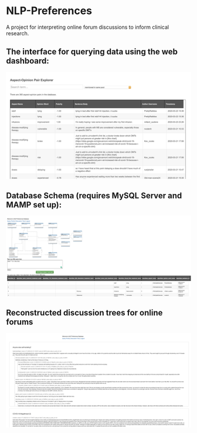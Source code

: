 # NLP-Preferences

A project for interpreting online forum discussions to inform clinical research.
## The interface for querying data using the web dashboard:
![screenshot 1](https://github.com/chen-yifu/NLP-Preferences/blob/master/screenshots/aspect_opinion.png)


## Database Schema (requires MySQL Server and MAMP set up):

![screenshot 1](https://github.com/chen-yifu/NLP-Preferences/blob/master/screenshots/query.png)

## Reconstructed discussion trees for online forums
![screenshot 2](https://github.com/chen-yifu/NLP-Preferences/blob/master/screenshots/discussion_tree.png)
